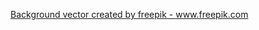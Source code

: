
<a href="https://www.freepik.com/vectors/background">Background vector created by freepik - www.freepik.com</a>